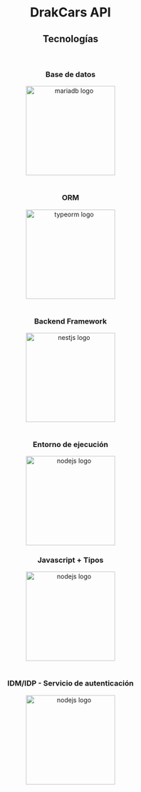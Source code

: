 <h1 style="text-align: center"> DrakCars API </h1>

<h2 align="center" > Tecnologías</h2>
<br/>

<div align="center">
  <h3>Base de datos</h3>
  <a href="https://mariadb.org/" target="blank"><img width="200" src="https://d1.awsstatic.com/logos/partners/MariaDB_Logo.d8a208f0a889a8f0f0551b8391a065ea79c54f3a.png" alt="mariadb logo" />
  </a>
</div>
<br/>
<div align="center">
  <h3>ORM</h3>
  <a href="https://typeorm.io/" target="blank"><img width="200" src="https://res.cloudinary.com/practicaldev/image/fetch/s---3KRzHg---/c_imagga_scale,f_auto,fl_progressive,h_420,q_auto,w_1000/https://dev-to-uploads.s3.amazonaws.com/uploads/articles/zj3vgdi71wk764hqccmt.png" alt="typeorm logo" />
  </a>
</div>
<br/>
<div align="center">
  <h3>Backend Framework</h3>
  <a href="https://nestjs.com/" target="blank"><img width="200" src="https://camo.githubusercontent.com/c704e8013883cc3a04c7657e656fe30be5b188145d759a6aaff441658c5ffae0/68747470733a2f2f6e6573746a732e636f6d2f696d672f6c6f676f5f746578742e737667" alt="nestjs logo" />
  </a>
</div>
<br/>
<div align="center">
  <h3>Entorno de ejecución</h3>
  <a href="https://nodejs.org/es/" target="blank"><img width="200" src="https://upload.wikimedia.org/wikipedia/commons/thumb/d/d9/Node.js_logo.svg/800px-Node.js_logo.svg.png" alt="nodejs logo" />
  </a>
</div>
<div align="center">
  <h3>Javascript + Tipos</h3>
  <a href="https://www.typescriptlang.org/" target="blank"><img width="200" src="https://blog.desafiolatam.com/wp-content/uploads/2018/05/typescript-logo.png" alt="nodejs logo" />
  </a>
</div>
<br>
<div align="center">
  <h3>IDM/IDP - Servicio de autenticación</h3>
  <a href="https://www.keycloak.org/" target="blank"><img width="200" src="https://www.keycloak.org/resources/images/keycloak_logo_200px.svg" alt="nodejs logo" />
  </a>
</div>
